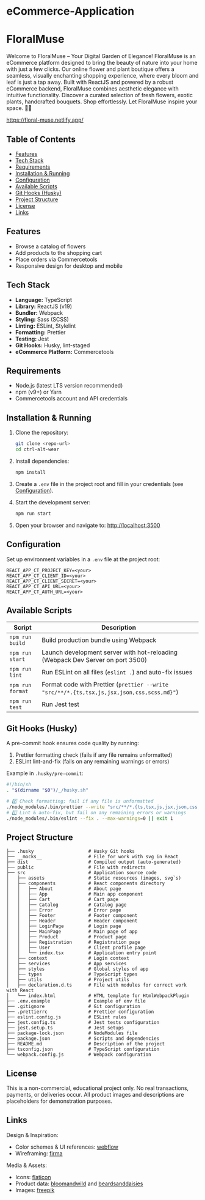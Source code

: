 # eCommerce-Application

# FloralMuse

Welcome to FloralMuse – Your Digital Garden of Elegance!
FloralMuse is an eCommerce platform designed to bring the beauty of nature into your home with just a few clicks. Our online flower and plant boutique offers a seamless, visually enchanting shopping experience, where every bloom and leaf is just a tap away.
Built with ReactJS and powered by a robust eCommerce backend, FloralMuse combines aesthetic elegance with intuitive functionality. Discover a curated selection of fresh flowers, exotic plants, handcrafted bouquets.
Shop effortlessly. Let FloralMuse inspire your space. 🌿🌸

https://floral-muse.netlify.app/

## Table of Contents

* [Features](#features)
* [Tech Stack](#tech-stack)
* [Requirements](#requirements)
* [Installation & Running](#installation--running)
* [Configuration](#configuration)
* [Available Scripts](#available-scripts)
* [Git Hooks (Husky)](#git-hooks-husky)
* [Project Structure](#project-structure)
* [License](#license)
* [Links](#links)

## Features

* Browse a catalog of flowers
* Add products to the shopping cart
* Place orders via Commercetools
* Responsive design for desktop and mobile

## Tech Stack

* **Language:** TypeScript
* **Library:** ReactJS (v19)
* **Bundler:** Webpack
* **Styling:** Sass (SCSS)
* **Linting:** ESLint, Stylelint
* **Formatting:** Prettier
* **Testing:** Jest
* **Git Hooks:** Husky, lint-staged
* **eCommerce Platform:** Commercetools

## Requirements

* Node.js (latest LTS version recommended)
* npm (v9+) or Yarn
* Commercetools account and API credentials

## Installation & Running

1. Clone the repository:

   ```bash
   git clone <repo-url>
   cd ctrl-alt-wear
   ```
2. Install dependencies:

   ```bash
   npm install
   ```
3. Create a `.env` file in the project root and fill in your credentials (see [Configuration](#configuration)).
4. Start the development server:

   ```bash
   npm run start
   ```
5. Open your browser and navigate to: [http://localhost:3500](http://localhost:3500)

## Configuration

Set up environment variables in a `.env` file at the project root:

```env
REACT_APP_CT_PROJECT_KEY=<your>
REACT_APP_CT_CLIENT_ID=<your>
REACT_APP_CT_CLIENT_SECRET=<your>
REACT_APP_CT_API_URL=<your>
REACT_APP_CT_AUTH_URL=<your>
```

## Available Scripts

| Script           | Description                                                                                |
| ---------------- | ------------------------------------------------------------------------------------------ |
| `npm run build`  | Build production bundle using Webpack                                                      |
| `npm run start`  | Launch development server with hot-reloading (Webpack Dev Server on port 3500)             |
| `npm run lint`   | Run ESLint on all files (`eslint .`) and auto-fix issues                                   |
| `npm run format` | Format code with Prettier (`prettier --write "src/**/*.{ts,tsx,js,jsx,json,css,scss,md}"`) |
| `npm run test`       | Run Jest test                                                                              |

## Git Hooks (Husky)

A pre-commit hook ensures code quality by running:

1. Prettier formatting check (fails if any file remains unformatted)
2. ESLint lint-and-fix (fails on any remaining warnings or errors)

Example in `.husky/pre-commit`:

```bash
#!/bin/sh
. "$(dirname "$0")/_/husky.sh"

# 2️⃣ Check formatting; fail if any file is unformatted
./node_modules/.bin/prettier --write "src/**/*.{ts,tsx,js,jsx,json,css,scss,md}" || exit 1
# 1️⃣ Lint & auto‑fix, but fail on any remaining errors or warnings
./node_modules/.bin/eslint --fix . --max-warnings=0 || exit 1
```

## Project Structure

```
├── .husky                    # Husky Git hooks
├── __mocks__                 # File for work with svg in React
├── dist                      # Compiled output (auto-generated)
├── public                    # File with redirects
├── src                       # Application source code
│   ├── assets                # Static resources (images, svg`s)
│   ├── components            # React components directory
│   │   ├── About             # About page
│   │   ├── App               # Main app component
│   │   ├── Cart              # Cart page
│   │   ├── Catalog           # Catalog page
│   │   ├── Error             # Error page
│   │   ├── Footer            # Footer component
│   │   ├── Header            # Header component
│   │   ├── LoginPage         # Login page
│   │   ├── MainPage          # Main page of app
│   │   ├── Product           # Product page
│   │   ├── Registration      # Registration page
│   │   ├── User              # Client profile page
│   │   └── index.tsx         # Application entry point
│   ├── context               # Login context
│   ├── services              # App services
│   ├── styles                # Global styles of app
│   ├── types                 # TypeScript types
│   ├── utils                 # Project utils
│   ├── declaration.d.ts      # File with modules for correct work with React
│   └── index.html            # HTML template for HtmlWebpackPlugin
├── .env.example              # Example of env file
├── .gitignore                # Git configuration
├── .prettierrc               # Prettier configuration
├── eslint.config.js          # ESLint rules
├── jest.config.ts            # Jest tests configuration
├── jest.setup.ts             # Jest setups
├── package-lock.json         # NodeModules file
├── package.json              # Scripts and dependencies
├── README.md                 # Description of the project
├── tsconfig.json             # TypeScript configuration
└── webpack.config.js         # Webpack configuration             
```

## License

This is a non-commercial, educational project only. No real transactions, payments, or deliveries occur. All product images and descriptions are placeholders for demonstration purposes.

## Links

Design & Inspiration:
* Color schemes & UI references: [webflow](https://webflow.com/templates/category/retail-and-e-commerce-websites)
* Wireframing: [firma](https://www.figma.com/design/IipuMMeEIXSz5jh2Hm7IVO/Untitled?node-id=14-150&t=MOxCOHiQbsyCs51N-0)

Media & Assets:
* Icons: [flaticon](https://www.flaticon.com/)
* Product data: [bloomandwild](https://www.bloomandwild.com/) and [beardsanddaisies](https://www.beardsanddaisies.co.uk/)
* Images: [freepik](https://ru.freepik.com/)
